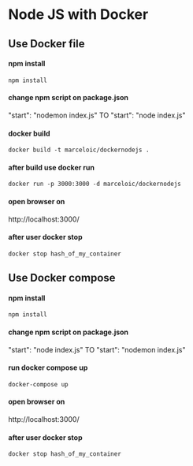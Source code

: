 # Node JS with Docker

## Use Docker file

#### npm install

```npm install```

#### change npm script on package.json
"start": "nodemon index.js" TO "start": "node index.js"

#### docker build

```docker build -t marceloic/dockernodejs .```

#### after build use docker run

```docker run -p 3000:3000 -d marceloic/dockernodejs```

#### open browser on 
http://localhost:3000/

#### after user docker stop

```docker stop hash_of_my_container```

## Use Docker compose

#### npm install

```npm install```

#### change npm script on package.json
"start": "node index.js" TO "start": "nodemon index.js"

#### run docker compose up

```docker-compose up```

#### open browser on 
http://localhost:3000/

#### after user docker stop

```docker stop hash_of_my_container```
